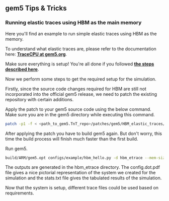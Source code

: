 ## gem5 Tips & Tricks
### **Running elastic traces using HBM as the main memory**

Here you'll find an example to run simple elastic traces using HBM as the memory.

To understand what elastic traces are, please refer to the documentation here: [**TraceCPU at gem5.org**](http://gem5.org/TraceCPU).

Make sure everything is setup! You're all done if you followed [**the steps described here**](../../../README.md).

Now we perform some steps to get the required setup for the simulation.

Firstly, since the source code changes required for HBM are still not incorporated into the official gem5 release, we need to patch the existing repository with certain additions.

Apply the patch to your gem5 source code using the below command. Make sure you are in the gem5 directory while executing this command.

```bash
patch -p1 -f < <path_to_gem5.TnT_repo>/patches/gem5/HBM_elastic_traces/hbm.patch
```

After applying the patch you have to build gem5 again. But don't worry, this time the build process will finish much faster than the first build.

Run gem5.

```bash
build/ARM/gem5.opt configs/example/hbm_hello.py -d hbm_etrace --mem-size=1GB --data-trace-file=<path_to_gem5.TnT_repo>/elastic_traces/system.cpu.traceListener.random.data.gz --inst-trace-file=<path_to_gem5.TnT_repo>/elastic_traces/system.cpu.traceListener.random.inst.gz
```

The outputs are generated in the hbm_etrace directory. The config.dot.pdf file gives a nice pictorial representation of the system we created for the simulation and the stats.txt file gives the tabulated results of the simulation.

Now that the system is setup, different trace files could be used based on requirements.
